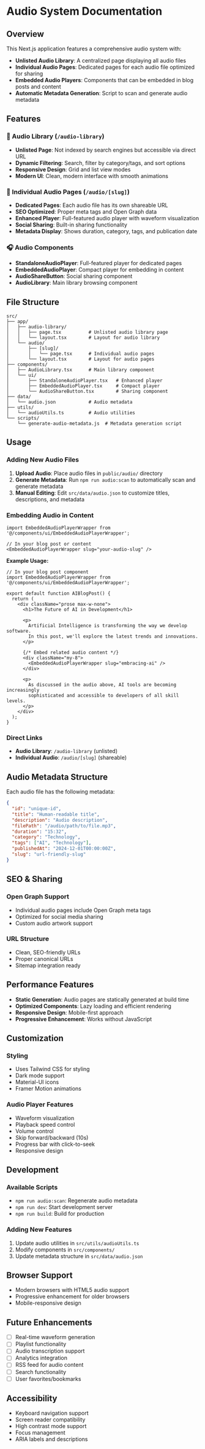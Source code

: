 # Audio System Documentation

## Overview

This Next.js application features a comprehensive audio system with:
- **Unlisted Audio Library**: A centralized page displaying all audio files
- **Individual Audio Pages**: Dedicated pages for each audio file optimized for sharing
- **Embedded Audio Players**: Components that can be embedded in blog posts and content
- **Automatic Metadata Generation**: Script to scan and generate audio metadata

## Features

### 🎵 Audio Library (`/audio-library`)
- **Unlisted Page**: Not indexed by search engines but accessible via direct URL
- **Dynamic Filtering**: Search, filter by category/tags, and sort options
- **Responsive Design**: Grid and list view modes
- **Modern UI**: Clean, modern interface with smooth animations

### 🎯 Individual Audio Pages (`/audio/[slug]`)
- **Dedicated Pages**: Each audio file has its own shareable URL
- **SEO Optimized**: Proper meta tags and Open Graph data
- **Enhanced Player**: Full-featured audio player with waveform visualization
- **Social Sharing**: Built-in sharing functionality
- **Metadata Display**: Shows duration, category, tags, and publication date

### 🎧 Audio Components
- **StandaloneAudioPlayer**: Full-featured player for dedicated pages
- **EmbeddedAudioPlayer**: Compact player for embedding in content
- **AudioShareButton**: Social sharing component
- **AudioLibrary**: Main library browsing component

## File Structure

```
src/
├── app/
│   ├── audio-library/
│   │   ├── page.tsx          # Unlisted audio library page
│   │   └── layout.tsx        # Layout for audio library
│   └── audio/
│       ├── [slug]/
│       │   └── page.tsx      # Individual audio pages
│       └── layout.tsx        # Layout for audio pages
├── components/
│   ├── AudioLibrary.tsx      # Main library component
│   └── ui/
│       ├── StandaloneAudioPlayer.tsx   # Enhanced player
│       ├── EmbeddedAudioPlayer.tsx     # Compact player
│       └── AudioShareButton.tsx        # Sharing component
├── data/
│   └── audio.json            # Audio metadata
├── utils/
│   └── audioUtils.ts         # Audio utilities
└── scripts/
    └── generate-audio-metadata.js  # Metadata generation script
```

## Usage

### Adding New Audio Files

1. **Upload Audio**: Place audio files in `public/audio/` directory
2. **Generate Metadata**: Run `npm run audio:scan` to automatically scan and generate metadata
3. **Manual Editing**: Edit `src/data/audio.json` to customize titles, descriptions, and metadata

### Embedding Audio in Content

```tsx
import EmbeddedAudioPlayerWrapper from '@/components/ui/EmbeddedAudioPlayerWrapper';

// In your blog post or content
<EmbeddedAudioPlayerWrapper slug="your-audio-slug" />
```

**Example Usage:**
```tsx
// In your blog post component
import EmbeddedAudioPlayerWrapper from '@/components/ui/EmbeddedAudioPlayerWrapper';

export default function AIBlogPost() {
  return (
    <div className="prose max-w-none">
      <h1>The Future of AI in Development</h1>
      
      <p>
        Artificial Intelligence is transforming the way we develop software. 
        In this post, we'll explore the latest trends and innovations.
      </p>
      
      {/* Embed related audio content */}
      <div className="my-8">
        <EmbeddedAudioPlayerWrapper slug="embracing-ai" />
      </div>
      
      <p>
        As discussed in the audio above, AI tools are becoming increasingly 
        sophisticated and accessible to developers of all skill levels.
      </p>
    </div>
  );
}
```

### Direct Links

- **Audio Library**: `/audio-library` (unlisted)
- **Individual Audio**: `/audio/[slug]` (shareable)

## Audio Metadata Structure

Each audio file has the following metadata:

```json
{
  "id": "unique-id",
  "title": "Human-readable title",
  "description": "Audio description",
  "filePath": "/audio/path/to/file.mp3",
  "duration": "15:32",
  "category": "Technology",
  "tags": ["AI", "Technology"],
  "publishedAt": "2024-12-01T00:00:00Z",
  "slug": "url-friendly-slug"
}
```

## SEO & Sharing

### Open Graph Support
- Individual audio pages include Open Graph meta tags
- Optimized for social media sharing
- Custom audio artwork support

### URL Structure
- Clean, SEO-friendly URLs
- Proper canonical URLs
- Sitemap integration ready

## Performance Features

- **Static Generation**: Audio pages are statically generated at build time
- **Optimized Components**: Lazy loading and efficient rendering
- **Responsive Design**: Mobile-first approach
- **Progressive Enhancement**: Works without JavaScript

## Customization

### Styling
- Uses Tailwind CSS for styling
- Dark mode support
- Material-UI icons
- Framer Motion animations

### Audio Player Features
- Waveform visualization
- Playback speed control
- Volume control
- Skip forward/backward (10s)
- Progress bar with click-to-seek
- Responsive design

## Development

### Available Scripts
- `npm run audio:scan`: Regenerate audio metadata
- `npm run dev`: Start development server
- `npm run build`: Build for production

### Adding New Features
1. Update audio utilities in `src/utils/audioUtils.ts`
2. Modify components in `src/components/`
3. Update metadata structure in `src/data/audio.json`

## Browser Support

- Modern browsers with HTML5 audio support
- Progressive enhancement for older browsers
- Mobile-responsive design

## Future Enhancements

- [ ] Real-time waveform generation
- [ ] Playlist functionality
- [ ] Audio transcription support
- [ ] Analytics integration
- [ ] RSS feed for audio content
- [ ] Search functionality
- [ ] User favorites/bookmarks

## Accessibility

- Keyboard navigation support
- Screen reader compatibility
- High contrast mode support
- Focus management
- ARIA labels and descriptions
